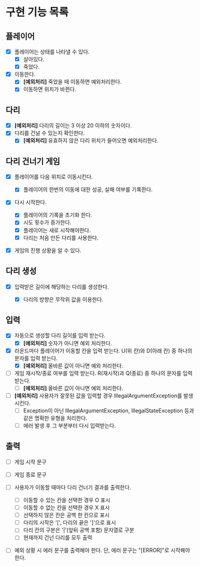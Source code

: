 # 구현 기능 목록
## 플레이어
- [x] 플레이어는 상태를 나타낼 수 있다.
  - [x] 살아있다.
  - [x] 죽었다.
- [x] 이동한다.
  - [x] **[예외처리]** 죽었을 때 이동하면 예외처리한다.
  - [x] 이동하면 위치가 바뀐다.

## 다리
- [x] **[예외처리]** 다리의 길이는 3 이상 20 이하의 숫자이다.
- [x] 다리를 건널 수 있는지 확인한다.
  - [x] **[예외처리]** 유효하지 않은 다리 위치가 들어오면 예외처리한다.
  
## 다리 건너기 게임
- [x] 플레이어를 다음 위치로 이동시킨다.
  - [x] 플레이어의 한번의 이동에 대한 성공, 실패 여부를 기록한다.
- [x] 다시 시작한다.
  - [x] 플레이어의 기록을 초기화 한다.
  - [x] 시도 횟수가 증가한다.
  - [x] 플레이어는 새로 시작해야한다.
  - [x] 다리는 처음 만든 다리를 사용한다.
- [x] 게임의 진행 상황을 알 수 있다.

  
## 다리 생성
- [x] 입력받은 길이에 해당하는 다리를 생성한다.
  - [x] 다리의 방향은 무작위 값을 이용한다.



## 입력
- [x] 자동으로 생성할 다리 길이를 입력 받는다. 
  - [x] **[예외처리]** 숫자가 아니면 예외 처리한다.
- [x] 라운드마다 플레이어가 이동할 칸을 입력 받는다. U(위 칸)와 D(아래 칸) 중 하나의 문자를 입력 받는다.
  - [x] **[예외처리]** 올바른 값이 아니면 예외 처리한다.
- [ ] 게임 재시작/종료 여부를 입력 받는다. R(재시작)과 Q(종료) 중 하나의 문자를 입력 받는다.
  - [ ] **[예외처리]** 올바른 값이 아니면 예외 처리한다.
- [ ] **[예외처리]** 사용자가 잘못된 값을 입력할 경우 IllegalArgumentException를 발생시킨다.
  - [ ] Exception이 아닌 IllegalArgumentException, IllegalStateException 등과 같은 명확한 유형을 처리한다.
  - [ ] 에러 발생 후 그 부분부터 다시 입력받는다.

## 출력
- [ ] 게임 시작 문구
- [ ] 게임 종료 문구
- [ ] 사용자가 이동할 때마다 다리 건너기 결과를 출력한다.
  - [ ] 이동할 수 있는 칸을 선택한 경우 O 표시 
  - [ ] 이동할 수 없는 칸을 선택한 경우 X 표시
  - [ ] 선택하지 않은 칸은 공백 한 칸으로 표시
  - [ ] 다리의 시작은 '[', 다리의 끝은 ']'으로 표시
  - [ ] 다리 칸의 구분은 '|'(앞뒤 공백 포함) 문자열로 구분
  - [ ] 현재까지 건넌 다리를 모두 출력
- [ ] 예외 상황 시 에러 문구를 출력해야 한다. 단, 에러 문구는 "[ERROR]"로 시작해야 한다.

